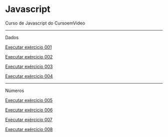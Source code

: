 # Javascript
 Curso de Javascript do CursoemVideo
 
<hr><p>Dados</p>

<a href="https://alexjjunio.github.io/javascript/exercicios/ex001/index.html"> Executar exércicio 001

<a href="https://alexjjunio.github.io/javascript/exercicios/ex002/index.html"> Executar exércicio 002

<a href="https://alexjjunio.github.io/javascript/exercicios/ex003/index.html"> Executar exércicio 003

<a href="https://alexjjunio.github.io/javascript/exercicios/ex004/index.html"> Executar exércicio 004 </a>
 
<hr><p>Números</p>

<a href="https://alexjjunio.github.io/javascript/exercicios/ex005/index.html"> Executar exércicio 005

<a href="https://alexjjunio.github.io/javascript/exercicios/ex006/index.html"> Executar exércicio 006

<a href="https://alexjjunio.github.io/javascript/exercicios/ex007/index.html"> Executar exércicio 007

<a href="https://alexjjunio.github.io/javascript/exercicios/ex008/index.html"> Executar exércicio 008 </a>
